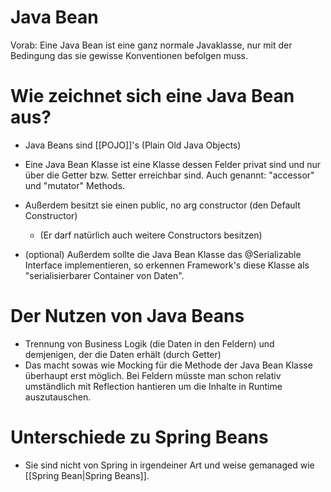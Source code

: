 # Java Bean
Vorab:
Eine Java Bean ist eine ganz normale Javaklasse, nur mit der Bedingung das sie gewisse Konventionen befolgen muss.

# Wie zeichnet sich eine Java Bean aus?
- Java Beans sind [[POJO]]'s (Plain Old Java Objects)
- Eine Java Bean Klasse ist eine Klasse dessen Felder privat sind und nur über die Getter bzw. Setter erreichbar sind. Auch genannt: "accessor" und "mutator" Methods.
- Außerdem besitzt sie einen public, no arg constructor (den Default Constructor)
	- (Er darf natürlich auch weitere Constructors besitzen)

- (optional) Außerdem sollte die Java Bean Klasse das @Serializable Interface implementieren, so erkennen Framework's diese Klasse als "serialisierbarer Container von Daten".

# Der Nutzen von Java Beans
- Trennung von Business Logik (die Daten in den Feldern) und demjenigen, der die Daten erhält (durch Getter)
- Das macht sowas wie Mocking für die Methode der Java Bean Klasse überhaupt erst möglich. Bei Feldern müsste man schon relativ umständlich mit Reflection hantieren um die Inhalte in Runtime auszutauschen.

# Unterschiede zu Spring Beans
- Sie sind nicht von Spring in irgendeiner Art und weise gemanaged wie [[Spring Bean|Spring Beans]].